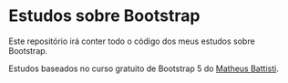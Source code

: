 <h1>Estudos sobre Bootstrap</h1>

<p>Este repositório irá conter todo o código dos meus estudos sobre Bootstrap.</p>
<p>Estudos baseados no curso gratuito de Bootstrap 5 do <a href="https://www.youtube.com/watch?v=jJUpJA1GJHw&ab_channel=MatheusBattisti-HoradeCodar" target="_blank">Matheus Battisti</a>.</p>
